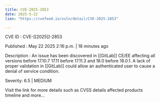 ```yaml
---
title: CVE-2025-2853
date: 2025-5-22
lien: "https://cvefeed.io/vuln/detail/CVE-2025-2853"

---
```


CVE ID : CVE-[[2025]]-2853

Published :  May 22
2025
2:16 p.m. | 18 minutes ago

Description : An issue has been discovered in [[GitLab]] CE/EE affecting all versions before 17.10.7
17.11 before 17.11.3
and 18.0 before 18.0.1. A lack of proper validation in [[GitLab]] could allow an authenticated user to cause a denial of service condition.

Severity: 6.5 | MEDIUM

Visit the link for more details
such as CVSS details
affected products
timeline
and more...
